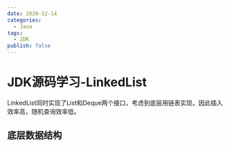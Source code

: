 ```yaml
---
date: 2020-12-14
categories:
  - Java
tags:
  - JDK
publish: false
---
```


# JDK源码学习-LinkedList

LinkedList同时实现了List和Deque两个接口，考虑到底层用链表实现，因此插入效率高，随机查询效率低。

## 底层数据结构